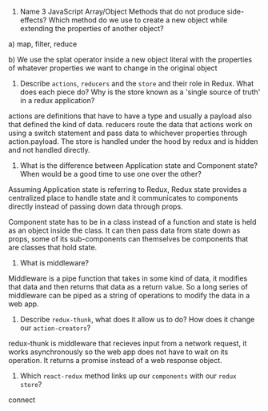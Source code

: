 1.  Name 3 JavaScript Array/Object Methods that do not produce side-effects? Which method do we use to create a new object while extending the properties of another object?

a) map, filter, reduce

b) We use the splat operator inside a new object literal with the properties of whatever properties we want to change in the original object

1.  Describe `actions`, `reducers` and the `store` and their role in Redux. What does each piece do? Why is the store known as a 'single source of truth' in a redux application?

actions are definitions that have to have a type and usually a payload also that defined the kind of data. reducers route the data that actions work on using a switch statement and pass data to whichever properties through action.payload. The store is handled under the hood by redux and is hidden and not handled directly.



1.  What is the difference between Application state and Component state? When would be a good time to use one over the other?

Assuming Application state is referring to Redux, Redux state provides a centralized place to handle state and it communicates to components directly instead of passing down data through props. 

Component state has to be in a class instead of a function and state is held as an object inside the class. It can then pass data from state down as props, some of its sub-components can themselves be components that are classes that hold state.

1.  What is middleware?

Middleware is a pipe function that takes in some kind of data, it modifies that data and then returns that data as a return value. So a long series of middleware can be piped as a string of operations to modify the data in a web app.

1.  Describe `redux-thunk`, what does it allow us to do? How does it change our `action-creators`?

redux-thunk is middleware that recieves input from a network request, it works asynchronously so the web app does not have to wait on its operation. It returns a promise instead of a web response object.

1.  Which `react-redux` method links up our `components` with our `redux store`?

connect
